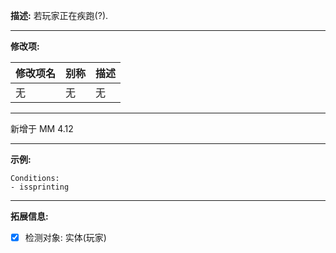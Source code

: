 **描述:** 若玩家正在疾跑(?).

---

**修改项:**

| 修改项名  | 别称           | 描述                      |
| --------- | -------------- | ------------------------- |
| 无 | 无 | 无 |

---

新增于 MM 4.12

---

**示例:**

```
Conditions:
- issprinting
```

---

**拓展信息:**

- [x] 检测对象: 实体(玩家)